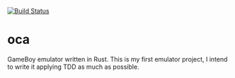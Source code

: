 [![Build Status](https://travis-ci.com/Lisible/oca.svg?branch=master)](https://travis-ci.com/Lisible/oca)

# oca
GameBoy emulator written in Rust.
This is my first emulator project, I intend to write it applying TDD as much as possible.

